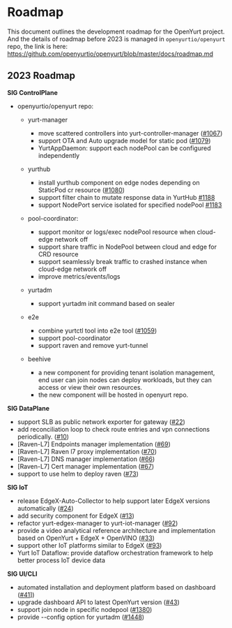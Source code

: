 # Roadmap

This document outlines the development roadmap for the OpenYurt project. And the details of roadmap before 2023 is
managed in `openyurtio/openyurt` repo, the link is here: https://github.com/openyurtio/openyurt/blob/master/docs/roadmap.md

## 2023 Roadmap

**SIG ControlPlane**

- openyurtio/openyurt repo:

  - yurt-manager
    - move scattered controllers into yurt-controller-manager ([#1067](https://github.com/openyurtio/openyurt/issues/1067))
    - support OTA and Auto upgrade model for static pod ([#1079](https://github.com/openyurtio/openyurt/issues/1079))
    - YurtAppDaemon: support each nodePool can be configured independently

  - yurthub
    - install yurthub component on edge nodes depending on StaticPod cr resource ([#1080](https://github.com/openyurtio/openyurt/issues/1080))
    - support filter chain to mutate response data in YurtHub [#1188](https://github.com/openyurtio/openyurt/issues/1188)
    - support NodePort service isolated for specified nodePool [#1183](https://github.com/openyurtio/openyurt/issues/1183)

  - pool-coordinator:
    - support monitor or logs/exec nodePool resource when cloud-edge network off
    - support share traffic in NodePool between cloud and edge for CRD resource
    - support seamlessly break traffic to crashed instance when cloud-edge network off
    - improve metrics/events/logs

  - yurtadm
    - support yurtadm init command based on sealer

  - e2e
    - combine yurtctl tool into e2e tool ([#1059](https://github.com/openyurtio/openyurt/issues/1059))
    - support pool-coordinator
    - support raven and remove yurt-tunnel

  - beehive
    - a new component for providing tenant isolation management, end user can join nodes can deploy workloads, but they can access or view their own resources.
    - the new component will be hosted in openyurt repo.

**SIG DataPlane**

- support SLB as public network exporter for gateway ([#22](https://github.com/openyurtio/raven/issues/22))
- add reconciliation loop to check route entries and vpn connections periodically. ([#10](https://github.com/openyurtio/raven/issues/10))
- [Raven-L7] Endpoints manager implementation ([#69](https://github.com/openyurtio/raven/issues/69))
- [Raven-L7] Raven l7 proxy implementation ([#70](https://github.com/openyurtio/raven/issues/70))
- [Raven-L7] DNS manager implementation ([#66](https://github.com/openyurtio/raven/issues/66))
- [Raven-L7] Cert manager implementation ([#67](https://github.com/openyurtio/raven/issues/67))
- support to use helm to deploy raven ([#73](https://github.com/openyurtio/raven/issues/73))

**SIG IoT**

- release EdgeX-Auto-Collector to help support later EdgeX versions automatically ([#24](https://github.com/openyurtio/yurt-edgex-manager/issues/24))
- add security component for EdgeX ([#13](https://github.com/openyurtio/yurt-edgex-manager/issues/13))
- refactor yurt-edgex-manager to yurt-iot-manager ([#92](https://github.com/openyurtio/yurt-edgex-manager/issues/92))
- provide a video analytical reference architecture and implementation based on OpenYurt + EdgeX + OpenVINO ([#33](https://github.com/openyurtio/yurt-device-controller/issues/33)) 
- support other IoT platforms similar to EdgeX ([#93](https://github.com/openyurtio/yurt-edgex-manager/issues/93))
- Yurt IoT Dataflow: provide dataflow orchestration framework to help better process IoT device data

**SIG UI/CLI**

- automated installation and deployment platform based on dashboard ([#41](https://github.com/openyurtio/yurt-dashboard/issues/41)])
- upgrade dashboard API to latest OpenYurt version ([#43](https://github.com/openyurtio/yurt-dashboard/issues/43))
- support join node in specific nodepool ([#1380](https://github.com/openyurtio/openyurt/issues/1380))
- provide --config option for yurtadm ([#1448](https://github.com/openyurtio/openyurt/issues/1448))
